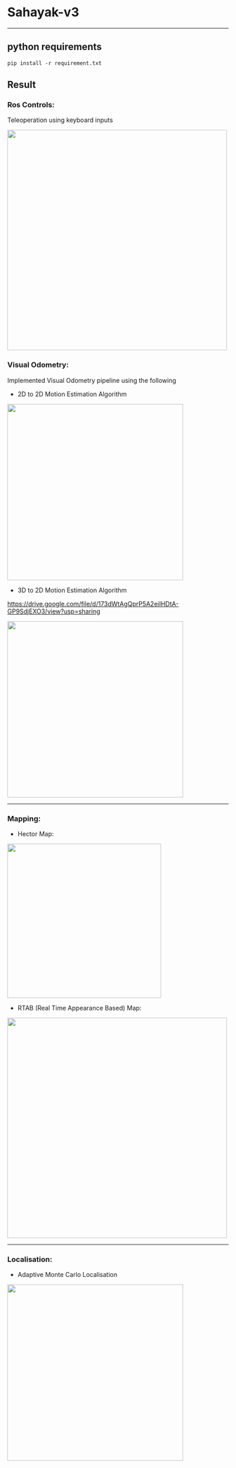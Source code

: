 # Sahayak-v3
---
## python requirements
``` shell
pip install -r requirement.txt
```
## Result
### Ros Controls:
Teleoperation using keyboard inputs

<img src="https://user-images.githubusercontent.com/64685403/121785722-15dbcc00-cbd9-11eb-86ee-6b86179110eb.gif" width="500">


### Visual Odometry:
Implemented Visual Odometry pipeline using the following 
* 2D to 2D Motion Estimation Algorithm

<img src="https://user-images.githubusercontent.com/64685403/121784729-37d25000-cbd3-11eb-9314-2a5fbb041a9a.png" width="400">

* 3D to 2D Motion Estimation Algorithm

https://drive.google.com/file/d/173dWtAgQprP5A2eiIHDtA-GP9SdjEXO3/view?usp=sharing

<img src="https://user-images.githubusercontent.com/64685403/121784831-e4accd00-cbd3-11eb-8202-94722c2689f7.png" width="400">

---
### Mapping:
* Hector Map:

<img src="https://user-images.githubusercontent.com/64685403/121784874-276ea500-cbd4-11eb-948d-58333b687bce.png" width="350">

* RTAB (Real Time Appearance Based) Map:
<img src="https://user-images.githubusercontent.com/64797216/121785126-98628c80-cbd5-11eb-9d54-c349228d4ee7.gif" width="500">

---

### Localisation:
* Adaptive Monte Carlo Localisation

<img src="https://user-images.githubusercontent.com/64797216/121785195-0018d780-cbd6-11eb-92a2-a9bef45cd543.png" width="400">

